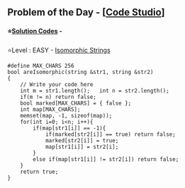 ## Problem of the Day - [<a href="https://www.codingninjas.com/codestudio/problems/check-if-two-given-strings-are-isomorphic-to-each-other_1117636" target="_blank">Code Studio</a>]


#### ⭐<ins>Solution Codes</ins> -

  ⭐Level : EASY - <a href="https://www.codingninjas.com/codestudio/problems/check-if-two-given-strings-are-isomorphic-to-each-other_1117636" target="_blank">Isomorphic Strings</a>
  
    #define MAX_CHARS 256
    bool areIsomorphic(string &str1, string &str2)
    {
        // Write your code here
        int m = str1.length();   int n = str2.length();
        if(m != n) return false;
        bool marked[MAX_CHARS] = { false };
        int map[MAX_CHARS];
        memset(map, -1, sizeof(map));
        for(int i=0; i<n; i++){
            if(map[str1[i]] == -1){
                if(marked[str2[i]] == true) return false;
                marked[str2[i]] = true;
                map[str1[i]] = str2[i];
            }
            else if(map[str1[i]] != str2[i]) return false;
        }
        return true;
    }



